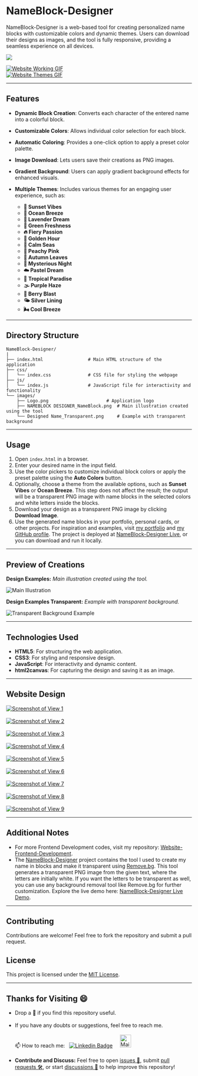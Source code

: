 # NameBlock-Designer
NameBlock-Designer is a web-based tool for creating personalized name blocks with customizable colors and dynamic themes. Users can download their designs as images, and the tool is fully responsive, providing a seamless experience on all devices.

<a href="https://madhurimarawat.github.io/NameBlock-Designer/"> <img src = "images/NAMEBLOCK DESIGNER_NameBlock.png"></a>

<a href="https://madhurimarawat.github.io/NameBlock-Designer/">
  <img src="website_view/Website_Working.gif" title="Website Working GIF" alt="Website Working GIF">
</a>

<br>

<a href="https://madhurimarawat.github.io/NameBlock-Designer/">
  <img src="website_view/Website_Themes.gif" title="Website Themes GIF" alt="Website Themes GIF">
</a>

---

## Features
- **Dynamic Block Creation**: Converts each character of the entered name into a colorful block.
- **Customizable Colors**: Allows individual color selection for each block.
- **Automatic Coloring**: Provides a one-click option to apply a preset color palette.
- **Image Download**: Lets users save their creations as PNG images.
- **Gradient Background**: Users can apply gradient background effects for enhanced visuals.
- **Multiple Themes**: Includes various themes for an engaging user experience, such as:
  
  - **🌅 Sunset Vibes**
  - **🌊 Ocean Breeze**
  - **🌙 Lavender Dream**
  - **🍃 Green Freshness**
  - **🔥 Fiery Passion**
  - **🌇 Golden Hour**
  - **🚢 Calm Seas**
  - **💖 Peachy Pink**
  - **🍂 Autumn Leaves**
  - **🌌 Mysterious Night**
  - **☁️ Pastel Dream**
  - **🌴 Tropical Paradise**
  - **🌫️ Purple Haze**
  - **🍓 Berry Blast**
  - **🌤️ Silver Lining**
  - **🌬️ Cool Breeze**
    
---

## Directory Structure
```plaintext
NameBlock-Designer/
|
├── index.html                 # Main HTML structure of the application
├── css/
│   └── index.css              # CSS file for styling the webpage
├── js/
│   └── index.js               # JavaScript file for interactivity and functionality
└── images/
    ├── Logo.png                      # Application logo
    ├── NAMEBLOCK DESIGNER_NameBlock.png  # Main illustration created using the tool
    └── Designed Name_Transparent.png     # Example with transparent background
```

---

## Usage

1. Open `index.html` in a browser.
2. Enter your desired name in the input field.
3. Use the color pickers to customize individual block colors or apply the preset palette using the **Auto Colors** button.
4. Optionally, choose a theme from the available options, such as **Sunset Vibes** or **Ocean Breeze**. This step does not affect the result; the output will be a transparent PNG image with name blocks in the selected colors and white letters inside the blocks.
5. Download your design as a transparent PNG image by clicking **Download Image**.
6. Use the generated name blocks in your portfolio, personal cards, or other projects. For inspiration and examples, visit [my portfolio](https://madhurimarawat.github.io/Portfolio-Website/) and [my GitHub profile](https://github.com/madhurimarawat). The project is deployed at [NameBlock-Designer Live](https://madhurimarawat.github.io/NameBlock-Designer/), or you can download and run it locally.

---

## Preview of Creations

**Design Examples:** *Main illustration created using the tool.*

![Main Illustration](images/NAMEBLOCK%20DESIGNER_NameBlock.png)

**Design Examples Transparent:** *Example with transparent background.*

![Transparent Background Example](images/Designed%20Name_Transparent.png)

---

## Technologies Used
- **HTML5**: For structuring the web application.
- **CSS3**: For styling and responsive design.
- **JavaScript**: For interactivity and dynamic content.
- **html2canvas**: For capturing the design and saving it as an image.

---

## Website Design

<a href="https://madhurimarawat.github.io/NameBlock-Designer/">
  <img src="website_view/View_1.png" title="View 1" alt="Screenshot of View 1">
</a>
<br><br>
<a href="https://madhurimarawat.github.io/NameBlock-Designer/">
  <img src="website_view/View_2.png" title="View 2" alt="Screenshot of View 2">
</a>
<br><br>
<a href="https://madhurimarawat.github.io/NameBlock-Designer/">
  <img src="website_view/View_3.png" title="View 3" alt="Screenshot of View 3">
</a>
<br><br>
<a href="https://madhurimarawat.github.io/NameBlock-Designer/">
  <img src="website_view/View_4.png" title="View 4" alt="Screenshot of View 4">
</a>
<br><br>
<a href="https://madhurimarawat.github.io/NameBlock-Designer/">
  <img src="website_view/View_5.png" title="View 5" alt="Screenshot of View 5">
</a>
<br><br>
<a href="https://madhurimarawat.github.io/NameBlock-Designer/">
  <img src="website_view/View_6.png" title="View 6" alt="Screenshot of View 6">
</a>
<br><br>
<a href="https://madhurimarawat.github.io/NameBlock-Designer/">
  <img src="website_view/View_7.png" title="View 7" alt="Screenshot of View 7">
</a>
<br><br>
<a href="https://madhurimarawat.github.io/NameBlock-Designer/">
  <img src="website_view/View_8.png" title="View 8" alt="Screenshot of View 8">
</a>
<br><br>
<a href="https://madhurimarawat.github.io/NameBlock-Designer/">
  <img src="website_view/View_9.png" title="View 9" alt="Screenshot of View 9">
</a>

---

## Additional Notes

- For more Frontend Development codes, visit my repository: [Website-Frontend-Development](https://github.com/madhurimarawat/Website-Frontend-Developement).
- The [NameBlock-Designer](https://github.com/madhurimarawat/NameBlock-Designer) project contains the tool I used to create my name in blocks and make it transparent using [Remove.bg](https://www.remove.bg/). This tool generates a transparent PNG image from the given text, where the letters are initially white. If you want the letters to be transparent as well, you can use any background removal tool like Remove.bg for further customization. Explore the live demo here: [NameBlock-Designer Live Demo](https://madhurimarawat.github.io/NameBlock-Designer/).

---

## Contributing
Contributions are welcome! Feel free to fork the repository and submit a pull request.

## License
This project is licensed under the [MIT License](LICENSE).

---

## Thanks for Visiting 😄

- Drop a 🌟 if you find this repository useful.<br><br>
- If you have any doubts or suggestions, feel free to reach me.<br><br>
📫 How to reach me:  &nbsp; [![Linkedin Badge](https://img.shields.io/badge/-madhurima-blue?style=flat&logo=Linkedin&logoColor=white)](https://www.linkedin.com/in/madhurima-rawat/) &nbsp; &nbsp;
<a href ="mailto:rawatmadhurima@gmail.com"><img src="https://github.com/madhurimarawat/Machine-Learning-Using-Python/assets/105432776/b6a0873a-e961-42c0-8fbf-ab65828c961a" height=35 width=30 title="Mail Illustration" alt="Mail Illustration📫" > </a><br><br>
- **Contribute and Discuss:** Feel free to open <a href= "https://github.com/madhurimarawat/NameBlock-Designer/issues">issues 🐛</a>, submit <a href = "https://github.com/madhurimarawat/NameBlock-Designer/pulls">pull requests 🛠️</a>, or start <a href = "https://github.com/madhurimarawat/NameBlock-Designer/discussions">discussions 💬</a> to help improve this repository!
